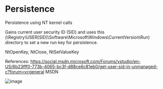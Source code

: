 # Persistence
Persistence using NT kernel calls 

Gains current user security ID (SID) and uses this (\Registry\USER\[SID]\Software\Microsoft\Windows\CurrentVersion\Run) directory to set a new run key for persistence.

NtOpenKey, NtClose, NtSetValueKey

References:
https://social.msdn.microsoft.com/Forums/vstudio/en-US/6b23fff0-773b-4065-bc3f-d88ce6c81eb0/get-user-sid-in-unmanaged-c?forum=vcgeneral
MSDN

![image](https://user-images.githubusercontent.com/108234104/197347717-c7106136-eba8-4ac0-b9c7-81df607f44be.png)
